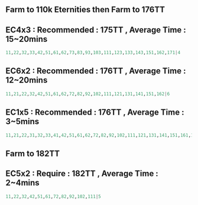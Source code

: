 ## Farm to 110k Eternities then Farm to 176TT

## EC4x3 : Recommended : 175TT , Average Time : 15~20mins
```python
11,22,32,33,42,51,61,62,73,83,93,103,111,123,133,143,151,162,171|4
```

## EC6x2 : Recommended : 176TT , Average Time : 12~20mins
```python
11,21,22,32,42,51,61,62,72,82,92,102,111,121,131,141,151,162|6
```

## EC1x5 : Recommended : 176TT , Average Time : 3~5mins
```python
11,21,22,31,32,33,41,42,51,61,62,72,82,92,102,111,121,131,141,151,161,162,171|1
```

## Farm to 182TT

## EC5x2 : Require : 182TT , Average Time : 2~4mins
```python
11,22,32,42,51,61,72,82,92,102,111|5
```
